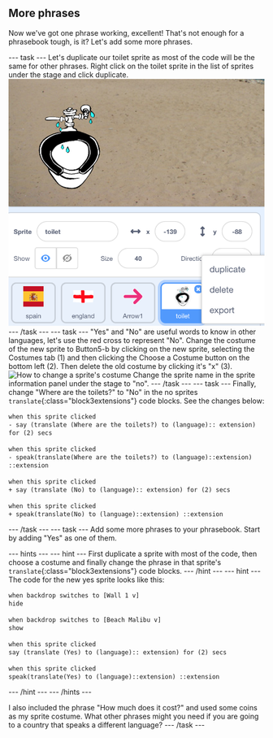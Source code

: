 ## More phrases

Now we've got one phrase working, excellent! That's not enough for a phrasebook tough, is it? Let's add some more phrases.

--- task ---
Let's duplicate our toilet sprite as most of the code will be the same for other phrases. 
Right click on the toilet sprite in the list of sprites under the stage and click duplicate.
![How to duplicate a sprite](images/duplicateSprite.png)
--- /task ---
--- task ---
"Yes" and "No" are useful words to know in other languages, let's use the red cross to represent "No". Change the costume of the new sprite to Button5-b by clicking on the new sprite, selecting the Costumes tab (1) and then clicking the Choose a Costume button on the bottom left (2). Then delete the old costume by clicking it's "x" (3).
![How to change a sprite's costume](images/changeCostume.png)
Change the sprite name in the sprite information panel under the stage to "no".
--- /task ---
--- task ---
Finally, change "Where are the toilets?" to "No" in the no sprites `translate`{:class="block3extensions"} code blocks. See the changes below:

```blocks3
when this sprite clicked
- say (translate (Where are the toilets?) to (language):: extension) for (2) secs

when this sprite clicked
- speak(translate(Where are the toilets?) to (language)::extension) ::extension

when this sprite clicked
+ say (translate (No) to (language):: extension) for (2) secs

when this sprite clicked
+ speak(translate(No) to (language)::extension) ::extension
```
--- /task ---
--- task --- 
Add some more phrases to your phrasebook. 
Start by adding "Yes" as one of them.

--- hints ---
--- hint ---
First duplicate a sprite with most of the code, then choose a costume and finally change the phrase in that sprite's `translate`{:class="block3extensions"} code blocks.
--- /hint ---
--- hint ---
The code for the new yes sprite looks like this:
```blocks3
when backdrop switches to [Wall 1 v]
hide

when backdrop switches to [Beach Malibu v]
show

when this sprite clicked
say (translate (Yes) to (language):: extension) for (2) secs

when this sprite clicked
speak(translate(Yes) to (language)::extension) ::extension
```
--- /hint ---
--- /hints ---

I also included the phrase "How much does it cost?" and used some coins as my sprite costume.
What other phrases might you need if you are going to a country that speaks a different language?
--- /task ---